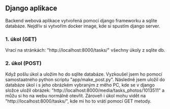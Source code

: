 ## Django aplikace

Backend webová aplikace vytvořená pomocí django frameworku a sqlite databáze.
Nejdřív si vytvořím docker image, kde si spustím django server.

### 1. úkol (GET)
Vrací na stránkách: "http://localhost:8000/tasks/" všechny úkoly z sqlite db.

### 2. úkol (POST)
Když pošlu úkol a uložím ho do sqlite databáze.
Vyzkoušel jsem ho pomocí samostaatného python scriptu "app/make_post.py".
Následně jsem uložil do databáze úkol i s jeho obrázkém vybraným z měho PC, kde se v django složce uložil obrázek: "http://localhost:8000/media/tasks_photos/1013511" a můžu si ho na webu normálně otevřít. Zároveň i úkol mohu vidět na "http://localhost:8000/tasks/", kde mi ho to vrátí pomocí GET metody.
